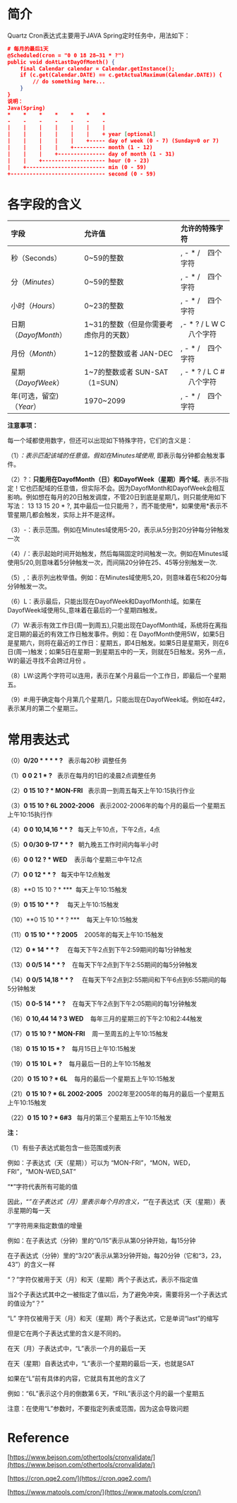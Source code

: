 # 简介

Quartz Cron表达式主要用于JAVA Spring定时任务中，用法如下：

```json
# 每月的最后1天
@Scheduled(cron = "0 0 18 28–31 * ?")
public void doAtLastDayOfMonth() {
    final Calendar calendar = Calendar.getInstance();
    if (c.get(Calendar.DATE) == c.getActualMaximum(Calendar.DATE)) {
        // do something here...
    }
}
说明：
Java(Spring)
*    *    *    *    *    *    *
-    -    -    -    -    -    -
|    |    |    |    |    |    |
|    |    |    |    |    |    + year [optional]
|    |    |    |    |    +----- day of week (0 - 7) (Sunday=0 or 7)
|    |    |    |    +---------- month (1 - 12)
|    |    |    +--------------- day of month (1 - 31)
|    |    +-------------------- hour (0 - 23)
|    +------------------------- min (0 - 59)
+------------------------------ second (0 - 59)
```

# **各字段的含义**

|字段|允许值|允许的特殊字符|
|:----|:----|:----|
|秒（Seconds）|0~59的整数|, - * /    四个字符|
|分（*Minutes*）|0~59的整数|, - * /    四个字符|
|小时（*Hours*）|0~23的整数|, - * /    四个字符|
|日期（*DayofMonth*）|1~31的整数（但是你需要考虑你月的天数）|,- * ? / L W C     八个字符|
|月份（*Month*）|1~12的整数或者 JAN-DEC|, - * /    四个字符|
|星期（*DayofWeek*）|1~7的整数或者 SUN-SAT （1=SUN）|, - * ? / L C #     八个字符|
|年(可选，留空)（*Year*）|1970~2099|, - * /    四个字符|

  **注意事项：**

  每一个域都使用数字，但还可以出现如下特殊字符，它们的含义是：

  （1）*：表示匹配该域的任意值。假如在Minutes域使用*, 即表示每分钟都会触发事件。

  （2）?：**只能用在DayofMonth（日）和DayofWeek（星期）两个域**。表示不指定！它也匹配域的任意值，但实际不会。因为DayofMonth和DayofWeek会相互影响。例如想在每月的20日触发调度，不管20日到底是星期几，则只能使用如下写法： 13 13 15 20 * ?, 其中最后一位只能用？，而不能使用*，如果使用*表示不管星期几都会触发，实际上并不是这样。

  （3）-：表示范围。例如在Minutes域使用5-20，表示从5分到20分钟每分钟触发一次 

  （4）/：表示起始时间开始触发，然后每隔固定时间触发一次。例如在Minutes域使用5/20,则意味着5分钟触发一次，而间隔20分钟在25、45等分别触发一次. 

  （5）,：表示列出枚举值。例如：在Minutes域使用5,20，则意味着在5和20分每分钟触发一次。 

  （6）L：表示最后，只能出现在DayofWeek和DayofMonth域。如果在DayofWeek域使用5L,意味着在最后的一个星期四触发。 

  （7）W:表示有效工作日(周一到周五),只能出现在DayofMonth域，系统将在离指定日期的最近的有效工作日触发事件。例如：在 DayofMonth使用5W，如果5日是星期六，则将在最近的工作日：星期五，即4日触发。如果5日是星期天，则在6日(周一)触发；如果5日在星期一到星期五中的一天，则就在5日触发。另外一点，W的最近寻找不会跨过月份 。

  （8）LW:这两个字符可以连用，表示在某个月最后一个工作日，即最后一个星期五。 

  （9）#:用于确定每个月第几个星期几，只能出现在DayofWeek域。例如在4#2，表示某月的第二个星期三。

# 常用表达式

  （0）**0/20 * * * * ?**   表示每20秒 调整任务

  （1）**0 0 2 1 * ?**   表示在每月的1日的凌晨2点调整任务

  （2）**0 15 10 ? * MON-FRI**   表示周一到周五每天上午10:15执行作业

  （3）**0 15 10 ? 6L 2002-2006**   表示2002-2006年的每个月的最后一个星期五上午10:15执行作

  （4）**0 0 10,14,16 * * ?**   每天上午10点，下午2点，4点 

  （5）**0 0/30 9-17 * * ?**   朝九晚五工作时间内每半小时 

  （6）**0 0 12 ? * WED**    表示每个星期三中午12点 

  （7）**0 0 12 * * ?**   每天中午12点触发 

  （8）**0 15 10 ? * ***  每天上午10:15触发 

  （9）**0 15 10 * * ?**     每天上午10:15触发 

  （10）**0 15 10 * * ? ***    每天上午10:15触发 

  （11）**0 15 10 * * ? 2005**    2005年的每天上午10:15触发 

  （12）**0 * 14 * * ?**     在每天下午2点到下午2:59期间的每1分钟触发 

  （13）**0 0/5 14 * * ?**    在每天下午2点到下午2:55期间的每5分钟触发 

  （14）**0 0/5 14,18 * * ?**     在每天下午2点到2:55期间和下午6点到6:55期间的每5分钟触发 

  （15）**0 0-5 14 * * ?**    在每天下午2点到下午2:05期间的每1分钟触发 

  （16）**0 10,44 14 ? 3 WED**    每年三月的星期三的下午2:10和2:44触发 

  （17）**0 15 10 ? * MON-FRI**    周一至周五的上午10:15触发 

  （18）**0 15 10 15 * ?**    每月15日上午10:15触发 

  （19）**0 15 10 L * ?**    每月最后一日的上午10:15触发 

  （20）**0 15 10 ? * 6L**    每月的最后一个星期五上午10:15触发 

  （21）**0 15 10 ? * 6L 2002-2005**   2002年至2005年的每月的最后一个星期五上午10:15触发 

  （22）**0 15 10 ? * 6#3**   每月的第三个星期五上午10:15触发

**注：**

  （1）有些子表达式能包含一些范围或列表

  例如：子表达式（天（星期））可以为 “MON-FRI”，“MON，WED，FRI”，“MON-WED,SAT”

“*”字符代表所有可能的值

  因此，“*”在子表达式（月）里表示每个月的含义，“*”在子表达式（天（星期））表示星期的每一天

  “/”字符用来指定数值的增量 

  例如：在子表达式（分钟）里的“0/15”表示从第0分钟开始，每15分钟 

在子表达式（分钟）里的“3/20”表示从第3分钟开始，每20分钟（它和“3，23，43”）的含义一样

  “？”字符仅被用于天（月）和天（星期）两个子表达式，表示不指定值 

  当2个子表达式其中之一被指定了值以后，为了避免冲突，需要将另一个子表达式的值设为“？”

  “L” 字符仅被用于天（月）和天（星期）两个子表达式，它是单词“last”的缩写 

  但是它在两个子表达式里的含义是不同的。 

  在天（月）子表达式中，“L”表示一个月的最后一天 

  在天（星期）自表达式中，“L”表示一个星期的最后一天，也就是SAT

  如果在“L”前有具体的内容，它就具有其他的含义了

  例如：“6L”表示这个月的倒数第６天，“FRIL”表示这个月的最一个星期五 

  注意：在使用“L”参数时，不要指定列表或范围，因为这会导致问题

# Reference

[https://www.bejson.com/othertools/cronvalidate/](https://www.bejson.com/othertools/cronvalidate/)

[https://cron.qqe2.com/](https://cron.qqe2.com/)

[https://www.matools.com/cron/](https://www.matools.com/cron/)

